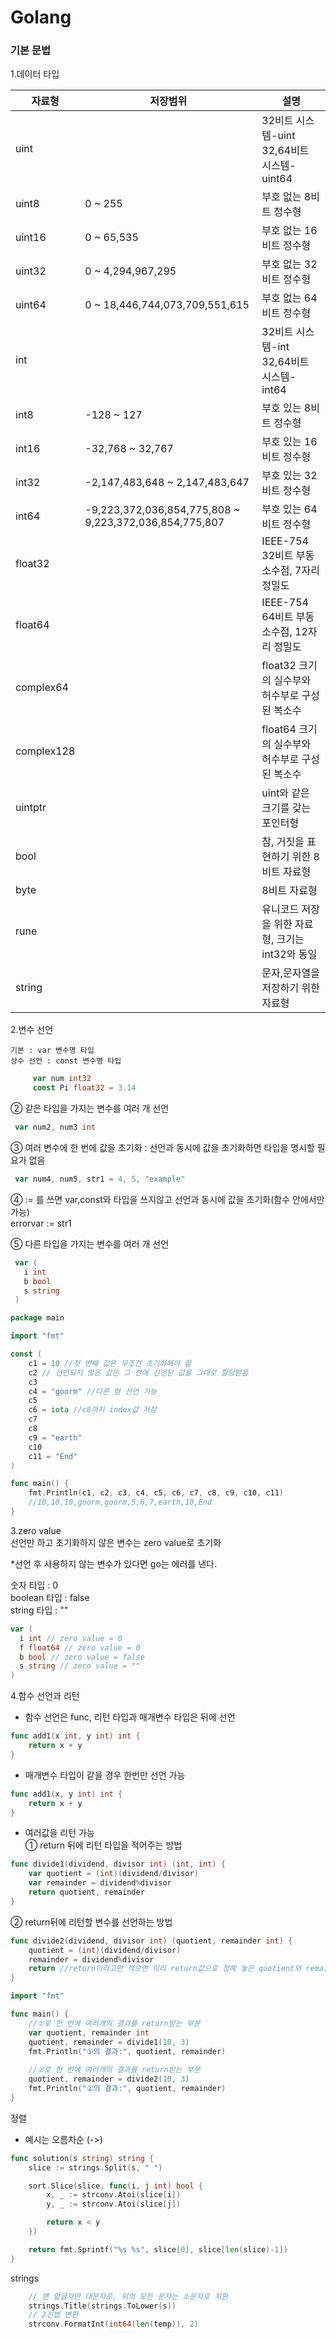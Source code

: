 # Golang

### 기본 문법   

1.데이터 타입

|자료형|저장범위|설명|
|------|---|---|
|uint||32비트 시스템-uint 32,64비트 시스템-uint64|
|uint8|0 ~ 255|부호 없는 8비트 정수형|
|uint16|0 ~ 65,535|부호 없는 16비트 정수형|
|uint32|0 ~ 4,294,967,295|부호 없는 32비트 정수형|
|uint64|0 ~ 18,446,744,073,709,551,615|부호 없는 64비트 정수형|
|int||32비트 시스템-int 32,64비트 시스템-int64|
|int8|-128 ~ 127|부호 있는 8비트 정수형|
|int16|-32,768 ~ 32,767|부호 있는 16비트 정수형|
|int32|-2,147,483,648 ~ 2,147,483,647|부호 있는 32비트 정수형|
|int64|-9,223,372,036,854,775,808 ~ 9,223,372,036,854,775,807|부호 있는 64비트 정수형|
|float32||IEEE-754 32비트 부동소수점, 7자리 정밀도|
|float64||IEEE-754 64비트 부동소수점, 12자리 정밀도|
|complex64||float32 크기의 실수부와 허수부로 구성된 복소수|
|complex128||float64 크기의 실수부와 허수부로 구성된 복소수|
|uintptr||uint와 같은 크기를 갖는 포인터형|
|bool||	참, 거짓을 표현하기 위한 8비트 자료형|
|byte||	8비트 자료형|
|rune||유니코드 저장을 위한 자료형, 크기는 int32와 동일|
|string||문자,문자열을 저장하기 위한 자료형|
   
2.변수 선언   

    기본 : var 변수명 타입
    상수 선언 : const 변수명 타입   
    
```go
     var num int32 
     const Pi float32 = 3.14   
```  
   
 ② 같은 타입을 가지는 변수를 여러 개 선언   
   ```go
    var num2, num3 int    
   ```

   ③ 여러 변수에 한 번에 값을 초기화 : 선언과 동시에 값을 초기화하면 타입을 명시할 필요가 없음
   ```go
    var num4, num5, str1 = 4, 5, "example"    
   ```
   ④ := 를 쓰면 var,const와 타입을 쓰지않고 선언과 동시에 값을 초기화(함수 안에서만 가능)  
   errorvar := str1   
   
   ⑤ 다른 타입을 가지는 변수를 여러 개 선언   
   ```go
    var (   
      i int   
      b bool   
      s string   
    )
```
```go
package main

import "fmt"

const ( 
	c1 = 10 //첫 번째 값은 무조건 초기화해야 함
	c2 // 선언되지 않은 값은 그 전에 선언된 값을 그대로 할당받음
	c3
	c4 = "goorm" //다른 형 선언 가능
	c5
	c6 = iota //c8까지 index값 저장
	c7
	c8
	c9 = "earth"
	c10
	c11 = "End"
)

func main() {
	fmt.Println(c1, c2, c3, c4, c5, c6, c7, c8, c9, c10, c11)
    //10,10,10,goorm,goorm,5,6,7,earth,10,End
}    
```

3.zero value   
  선언만 하고 초기화하지 않은 변수는 zero value로 초기화   
  
  *선언 후 사용하지 않는 변수가 있다면 go는 에러를 낸다.

  숫자 타입 : 0   
  boolean 타입 : false   
  string 타입 : ""

  ```go   
  var (
    i int // zero value = 0
    f float64 // zero value = 0
    b bool // zero value = false
    s string // zero value = ""
)
```
   

4.함수 선언과 리턴
- 함수 선언은 func, 리턴 타입과 매개변수 타입은 뒤에 선언
```go
func add1(x int, y int) int {
    return x + y
}
```
- 매개변수 타입이 같을 경우 한번만 선언 가능
```go
func add1(x, y int) int {
    return x + y
}
```
- 여러값을 리턴 가능   
① return 뒤에 리턴 타입을 적어주는 방법   

```go
func divide1(dividend, divisor int) (int, int) {
    var quotient = (int)(dividend/divisor)
    var remainder = dividend%divisor
    return quotient, remainder
}
```
② return뒤에 리턴할 변수를 선언하는 방법
```go
func divide2(dividend, divisor int) (quotient, remainder int) {
    quotient = (int)(dividend/divisor)
    remainder = dividend%divisor
    return //return이라고만 적으면 미리 return값으로 정해 놓은 quotient와 remainder를 return합니다.
}
```

```go
import "fmt"

func main() {
    //①로 한 번에 여러개의 결과를 return받는 부분
    var quotient, remainder int
    quotient, remainder = divide1(10, 3)
    fmt.Println("①의 결과:", quotient, remainder)
    
    //②로 한 번에 여러개의 결과를 return받는 부분
    quotient, remainder = divide2(10, 3)
    fmt.Println("②의 결과:", quotient, remainder)
}
```
정렬
 - 예시는 오름차순 (->)
```go
func solution(s string) string {
	slice := strings.Split(s, " ")

	sort.Slice(slice, func(i, j int) bool {
		x, _ := strconv.Atoi(slice[i])
		y, _ := strconv.Atoi(slice[j])

		return x < y
	})

	return fmt.Sprintf("%s %s", slice[0], slice[len(slice)-1])
}
```

strings
```go
    // 맨 앞글자만 대문자로, 뒤의 모든 문자는 소문자로 치환
	strings.Title(strings.ToLower(s))
    // 2진법 변환
    strconv.FormatInt(int64(len(temp)), 2)
```